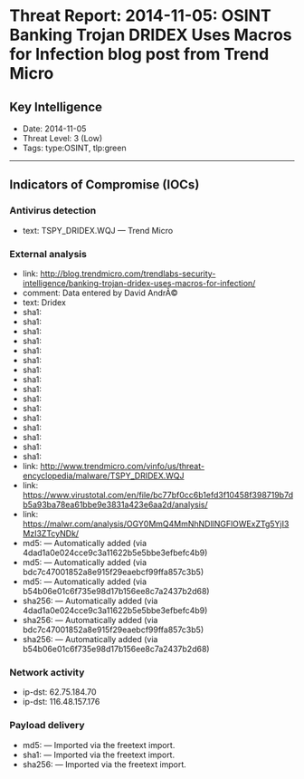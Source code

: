 # Threat Report: 2014-11-05: OSINT Banking Trojan DRIDEX Uses Macros for Infection blog post from Trend Micro


## Key Intelligence
* Date: 2014-11-05
* Threat Level: 3 (Low)
* Tags: type:OSINT, tlp:green

---

## Indicators of Compromise (IOCs)
### Antivirus detection
* text: TSPY_DRIDEX.WQJ — Trend Micro

### External analysis
* link: http://blog.trendmicro.com/trendlabs-security-intelligence/banking-trojan-dridex-uses-macros-for-infection/
* comment: Data entered by David AndrÃ©
* text: Dridex
* sha1: <sha1>
* sha1: <sha1>
* sha1: <sha1>
* sha1: <sha1>
* sha1: <sha1>
* sha1: <sha1>
* sha1: <sha1>
* sha1: <sha1>
* sha1: <sha1>
* sha1: <sha1>
* sha1: <sha1>
* sha1: <sha1>
* sha1: <sha1>
* sha1: <sha1>
* sha1: <sha1>
* sha1: <sha1>
* link: http://www.trendmicro.com/vinfo/us/threat-encyclopedia/malware/TSPY_DRIDEX.WQJ
* link: https://www.virustotal.com/en/file/bc77bf0cc6b1efd3f10458f398719b7db5a93ba78ea61bbe9e3831a423e6aa2d/analysis/
* link: https://malwr.com/analysis/OGY0MmQ4MmNhNDllNGFlOWExZTg5YjI3MzI3ZTcyNDk/
* md5: <md5> — Automatically added (via 4dad1a0e024cce9c3a11622b5e5bbe3efbefc4b9)
* md5: <md5> — Automatically added (via bdc7c47001852a8e915f29eaebcf99ffa857c3b5)
* md5: <md5> — Automatically added (via b54b06e01c6f735e98d17b156ee8c7a2437b2d68)
* sha256: <sha256> — Automatically added (via 4dad1a0e024cce9c3a11622b5e5bbe3efbefc4b9)
* sha256: <sha256> — Automatically added (via bdc7c47001852a8e915f29eaebcf99ffa857c3b5)
* sha256: <sha256> — Automatically added (via b54b06e01c6f735e98d17b156ee8c7a2437b2d68)

### Network activity
* ip-dst: 62.75.184.70
* ip-dst: 116.48.157.176

### Payload delivery
* md5: <md5> — Imported via the freetext import.
* sha1: <sha1> — Imported via the freetext import.
* sha256: <sha256> — Imported via the freetext import.
